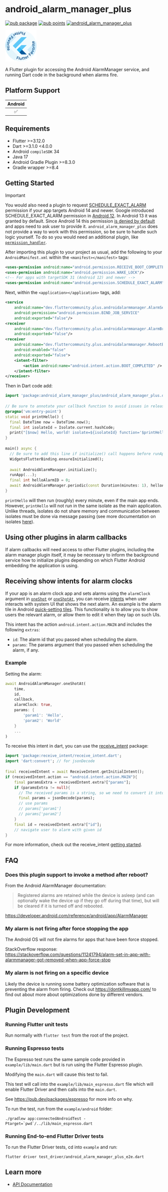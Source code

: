 # android_alarm_manager_plus

[![pub package](https://img.shields.io/pub/v/android_alarm_manager_plus.svg)](https://pub.dev/packages/android_alarm_manager_plus)
[![pub points](https://img.shields.io/pub/points/android_alarm_manager_plus?color=2E8B57&label=pub%20points)](https://pub.dev/packages/android_alarm_manager_plus/score)
[![android_alarm_manager_plus](https://github.com/fluttercommunity/plus_plugins/actions/workflows/android_alarm_manager_plus.yaml/badge.svg)](https://github.com/fluttercommunity/plus_plugins/actions/workflows/android_alarm_manager_plus.yaml)

[<img src="../../assets/flutter-favorite-badge.png" width="100" />](https://flutter.dev/docs/development/packages-and-plugins/favorites)

A Flutter plugin for accessing the Android AlarmManager service, and running
Dart code in the background when alarms fire.

## Platform Support

| Android |
| :-----: |
|   ✅    |

## Requirements

- Flutter >=3.12.0
- Dart >=3.1.0 <4.0.0
- Android `compileSDK` 34
- Java 17
- Android Gradle Plugin >=8.3.0
- Gradle wrapper >=8.4

## Getting Started

> [!IMPORTANT]
> You would also need a plugin to request [SCHEDULE_EXACT_ALARM](https://developer.android.com/reference/android/Manifest.permission#SCHEDULE_EXACT_ALARM) permission if your app targets Android 14 and newer.
> Google introduced SCHEDULE_EXACT_ALARM permission in [Android 12](https://developer.android.com/about/versions/12/behavior-changes-12#exact-alarm-permission). In Android 13 it was granted by default.
> Since Android 14 this permission [is denied by default](https://developer.android.com/about/versions/14/changes/schedule-exact-alarms) and apps need to ask user to provide it.
> `android_alarm_manager_plus` does not provide a way to work with this permission, so be sure to handle such logic yourself.
> To do so you would need an additional plugin, like [`permission_handler`](https://pub.dev/packages/permission_handler).

After importing this plugin to your project as usual, add the following to your
`AndroidManifest.xml` within the `<manifest></manifest>` tags:

```xml
<uses-permission android:name="android.permission.RECEIVE_BOOT_COMPLETED"/>
<uses-permission android:name="android.permission.WAKE_LOCK"/>
<!-- For apps with targetSDK 31 (Android 12) and newer -->
<uses-permission android:name="android.permission.SCHEDULE_EXACT_ALARM"/>
```

Next, within the `<application></application>` tags, add:

```xml
<service
    android:name="dev.fluttercommunity.plus.androidalarmmanager.AlarmService"
    android:permission="android.permission.BIND_JOB_SERVICE"
    android:exported="false"/>
<receiver
    android:name="dev.fluttercommunity.plus.androidalarmmanager.AlarmBroadcastReceiver"
    android:exported="false"/>
<receiver
    android:name="dev.fluttercommunity.plus.androidalarmmanager.RebootBroadcastReceiver"
    android:enabled="false"
    android:exported="false">
    <intent-filter>
        <action android:name="android.intent.action.BOOT_COMPLETED" />
    </intent-filter>
</receiver>

```

Then in Dart code add:

```dart
import 'package:android_alarm_manager_plus/android_alarm_manager_plus.dart';

// Be sure to annotate your callback function to avoid issues in release mode on Flutter >= 3.3.0
@pragma('vm:entry-point')
static void printHello() {
  final DateTime now = DateTime.now();
  final int isolateId = Isolate.current.hashCode;
  print("[$now] Hello, world! isolate=${isolateId} function='$printHello'");
}

main() async {
  // Be sure to add this line if initialize() call happens before runApp()
  WidgetsFlutterBinding.ensureInitialized();

  await AndroidAlarmManager.initialize();
  runApp(...);
  final int helloAlarmID = 0;
  await AndroidAlarmManager.periodic(const Duration(minutes: 1), helloAlarmID, printHello);
}
```

`printHello` will then run (roughly) every minute, even if the main app ends. However, `printHello`
will not run in the same isolate as the main application. Unlike threads, isolates do not share
memory and communication between isolates must be done via message passing (see more documentation on
isolates [here](https://api.dart.dev/stable/2.0.0/dart-isolate/dart-isolate-library.html)).

## Using other plugins in alarm callbacks

If alarm callbacks will need access to other Flutter plugins, including the
alarm manager plugin itself, it may be necessary to inform the background service how
to initialize plugins depending on which Flutter Android embedding the application is
using.

## Receiving show intents for alarm clocks

If your app is an alarm clock app and sets alarms using the `alarmClock` argument in [`oneShot`](https://pub.dev/documentation/android_alarm_manager_plus/latest/android_alarm_manager_plus/AndroidAlarmManager/oneShot.html) or [`oneShotAt`](https://pub.dev/documentation/android_alarm_manager_plus/latest/android_alarm_manager_plus/AndroidAlarmManager/oneShotAt.html), you can receive [intents](https://developer.android.com/reference/android/content/Intent) when user interacts with system UI that shows the next alarm. An example is the alarm tile in Android [quick-setting tiles](https://developer.android.com/develop/ui/views/quicksettings-tiles). This functionality is to allow you to show users the relevant alarm, or allow them to edit it when they tap on such UIs.

This intent has the action `android.intent.action.MAIN` and includes the following `extras`:
- `id`: The alarm id that you passed when scheduling the alarm.
- `params`: The params argument that you passed when scheduling the alarm, if any.

### Example

Setting the alarm:

```dart
await AndroidAlarmManager.oneShotAt(
    time,
    id,
    callback,
    alarmClock: true,
    params: {
        'param1': 'Hello',
        'param2': 'World'
    }
    ...
)
```

To receive this intent in dart, you can use the [receive_intent](https://pub.dev/packages/receive_intent) package:

```dart
import 'package:receive_intent/receive_intent.dart';
import 'dart:convert'; // for jsonDecode

final receivedIntent = await ReceiveIntent.getInitialIntent();
if (receivedIntent.action == "android.intent.action.MAIN"){
    final paramsExtra = receivedIntent.extra?["params"];
    if (paramsExtra != null){
      // The received params is a string, so we need to convert it into a json map
      final params = jsonDecode(params);
      // use params
      // params['param1']
      // params['param2']
    }
    final id = receivedIntent.extra?["id"];
    // navigate user to alarm with given id
}
```
For more information, check out the receive_intent [getting started](https://pub.dev/packages/receive_intent#getting-started).

## FAQ

### Does this plugin support to invoke a method after reboot?

From the Android AlarmManager documentation:

> Registered alarms are retained while the device is asleep (and can optionally wake the device up if they go off
during that time), but will be cleared if it is turned off and rebooted.

https://developer.android.com/reference/android/app/AlarmManager

### My alarm is not firing after force stopping the app

The Android OS will not fire alarms for apps that have been force stopped.

StackOverflow response: https://stackoverflow.com/questions/11241794/alarm-set-in-app-with-alarmmanager-got-removed-when-app-force-stop

### My alarm is not firing on a specific device

Likely the device is running some battery optimization software that is preventing the alarm from firing.
Check out https://dontkillmyapp.com/ to find out about more about optimizations done by different vendors.

## Plugin Development

### Running Flutter unit tests

Run normally with `flutter test` from the root of the project.

### Running Espresso tests

The Espresso test runs the same sample code provided in `example/lib/main.dart`
but is run using the Flutter Espresso plugin.

Modifying the `main.dart` will cause this test to fail.

This test will call into the `example/lib/main_espresso.dart` file which
will enable Flutter Driver and then calls into the `main.dart`.

See https://pub.dev/packages/espresso for more info on why.

To run the test, run from the `example/android` folder:

```
./gradlew app:connectedAndroidTest -Ptarget=`pwd`/../lib/main_espresso.dart
```

### Running End-to-end Flutter Driver tests

To run the Flutter Driver tests, cd into `example` and run:

```
flutter driver test_driver/android_alarm_manager_plus_e2e.dart
```

## Learn more

- [API Documentation](https://pub.dev/documentation/android_alarm_manager_plus/latest/android_alarm_manager_plus/android_alarm_manager_plus-library.html)
